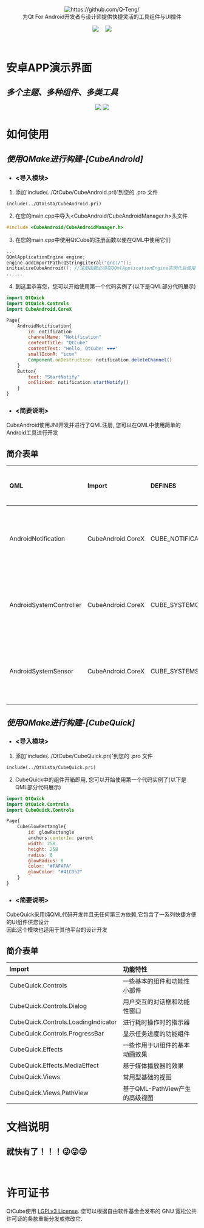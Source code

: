 <p align="center">
    <img src="Image/QtCube.svg" alt="https://github.com/Q-Teng/"><br/>
    为Qt For Android开发者与设计师提供快捷灵活的工具组件与UI控件 
</p>
<p align="center">
    <img src="Image/lgplv3-147x51.png" >&emsp;
    <img src="Image/builtwidthqt.png" ><br/>
</p>
&emsp;

# **安卓APP演示界面**
## *多个主题、多种组件、多类工具*
<p align="center">
    <img src="Image/phone-1.png" >
    <img src="Image/phone-3.png" >
</p>

# **如何使用**
##  ***使用QMake进行构建-[CubeAndroid]***
-   ### **<导入模块>**

1. 添加'include(../QtCube/CubeAndroid.pri)'到您的 .pro 文件
```qmake
include(../QtVista/CubeAndroid.pri)
```
2. 在您的main.cpp中导入<CubeAndroid/CubeAndroidManager.h>头文件
```cpp
#include <CubeAndroid/CubeAndroidManager.h>
```
3. 在您的main.cpp中使用QtCube的注册函数以便在QML中使用它们
```cpp
...
QQmlApplicationEngine engine;
engine.addImportPath(QStringLiteral("qrc:/"));
initializeCubeAndroid(); //注册函数必须在QQmlApplicationEngine实例化后使用
......
```
4. 到这里恭喜您，您可以开始使用第一个代码实例了(以下是QML部分代码展示)
```qml
import QtQuick
import QtQuick.Controls
import CubeAndroid.CoreX

Page{
    AndroidNotification{
        id: notification
        channelName: "Notification"
        contentTitle: "QtCube"
        contentText: "Hello, QtCube! ❤️❤️❤️"
        smallIconR: "icon"
        Component.onDestruction: notification.deleteChannel()
    }
    Button{
        text: "StartNotify"
        onClicked: notification.startNotify()
    }
}
```
-   ### **<简要说明>**

CubeAndroid使用JNI开发并进行了QML注册, 您可以在QML中使用简单的Android工具进行开发

 简介表单
------------------

| QML                      | Import           | DEFINES              | 功能特性         | 
|:-------------------------|:-----------------|:---------------------|:-----------------|
|AndroidNotification       |CubeAndroid.CoreX |CUBE_NOTIFICATION     |安卓系统通知栏    |
|AndroidSystemController   |CubeAndroid.CoreX |CUBE_SYSTEMCONTROLLER |安卓系统控制器    |
|AndroidSystemSensor       |CubeAndroid.CoreX |CUBE_SYSTEMSENSOR     |安卓系统传感器    |
                                                                   
##  ***使用QMake进行构建-[CubeQuick]***
-   ### **<导入模块>**

1. 添加'include(../QtCube/CubeQuick.pri)'到您的 .pro 文件
```qmake
include(../QtVista/CubeQuick.pri)
```
2. CubeQuick中的组件开箱即用, 您可以开始使用第一个代码实例了(以下是QML部分代码展示)
```qml
import QtQuick
import QtQuick.Controls
import CubeQuick.Controls

Page{
    CubeGlowRectangle{
        id: glowRectangle
        anchors.centerIn: parent
        width: 258
        height: 258
        radius: 8
        glowRadius: 8
        color: "#FAFAFA"
        glowColor: "#41CD52"
    }
}
```

-   ### **<简要说明>**

CubeQuick采用纯QML代码开发并且无任何第三方依赖,它包含了一系列快捷方便的UI组件供您设计\
因此这个模块也适用于其他平台的设计开发

 简介表单
------------------

| Import                              | 功能特性                        |       
|:------------------------------------|:--------------------------------|
|CubeQuick.Controls                   |一些基本的组件和功能性小部件     |
|CubeQuick.Controls.Dialog            |用户交互的对话框和功能性窗口     |
|CubeQuick.Controls.LoadingIndicator  |进行耗时操作时的指示器           |
|CubeQuick.Controls.ProgressBar       |显示任务进度的功能组件           |
|CubeQuick.Effects                    |一些作用于UI组件的基本动画效果   |
|CubeQuick.Effects.MediaEffect        |基于媒体播放器的效果             |
|CubeQuick.Views                      |常用型基础的视图                 |
|CubeQuick.Views.PathView             |基于QML-PathView产生的高级视图   |


# **文档说明**
## 就快有了！！！😜😜😜
&emsp;

# **许可证书**

QtCube使用 [LGPLv3 License](LICENSE.md). 您可以根据自由软件基金会发布的 GNU 宽松公共许可证的条款重新分发或修改它.
